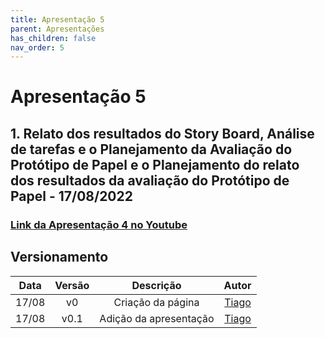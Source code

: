 ```yaml
---
title: Apresentação 5
parent: Apresentações
has_children: false
nav_order: 5
---
```


# Apresentação 5

## 1. Relato dos resultados do Story Board, Análise de tarefas e o Planejamento da Avaliação do Protótipo de Papel e o Planejamento do relato dos resultados da avaliação do Protótipo de Papel - 17/08/2022

### [Link da Apresentação 4 no Youtube](https://youtu.be/-4nsXAQjXrE)

## Versionamento

| Data  | Versão |       Descrição        |                 Autor                  |
|:-----:|:------:|:----------------------:|:--------------------------------------:|
| 17/08 |   v0   |   Criação da página    | [Tiago](https://github.com/TiagoBuson) |
| 17/08 |  v0.1  | Adição da apresentação | [Tiago](https://github.com/TiagoBuson) |
